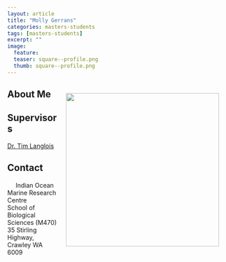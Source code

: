 ```yaml
---
layout: article
title: "Molly Gerrans"
categories: masters-students
tags: [masters-students]
excerpt: ""
image:
  feature: 
  teaser: square--profile.png
  thumb: square--profile.png
---
```

## 
<img src='/images/.png' align='right' width="350" hspace="20" vspace="10">

## About Me


## Supervisors
[Dr. Tim Langlois](https://marineecology.io/researchers/tim-langlois/ "Tim Langlois")

## Contact
<img src='/images/icons/building-regular.svg' width="15px"> Indian Ocean Marine Research Centre <br>
School of Biological Sciences (M470)<br>
35 Stirling Highway, Crawley WA 6009

<img src='/images/icons/envelope-regular.svg' width="15px"> <a href=""></a><br>
